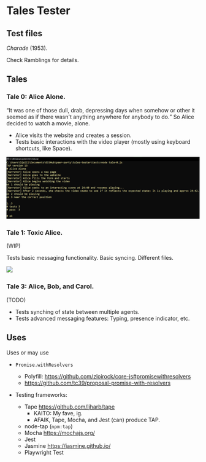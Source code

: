 # Tales Tester

## Test files

_Charade_ (1953).

Check Ramblings for details.


## Tales

### Tale 0: Alice Alone.

<q class="blunderland narrator">It was one of those dull, drab, depressing days when somehow or other it seemed as if there wasn't anything anywhere for anybody to do.</q>
So Alice decided to watch a movie, alone.

- Alice visits the website and creates a session.
- Tests basic interactions with the video player (mostly using keyboard shortcuts, like Space).

![](./docs/tale-0.png)

### Tale 1: Toxic Alice.

(WIP)

Tests basic messaging functionality.
Basic syncing.
Different files.

![](./docs/tale-1.png)


### Tale 3: Alice, Bob, and Carol.

(TODO)

- Tests synching of state between multiple agents.
- Tests advanced messaging features: Typing, presence indicator, etc.


## Uses

Uses or may use

- `Promise.withResolvers`
    * Polyfill: https://github.com/zloirock/core-js#promisewithresolvers
    * https://github.com/tc39/proposal-promise-with-resolvers

- Testing frameworks: 
    * Tape https://github.com/ljharb/tape
        + KAITO: My fave, ig.
        + AFAIK, Tape, Mocha, and Jest (can) produce TAP.
    * node-tap (`npm:tap`)
    * Mocha https://mochajs.org/
    * Jest
    * Jasmine https://jasmine.github.io/
    * Playwright Test


[gutenberg-blunderland]: https://www.gutenberg.org/ebooks/28069 "Alice in Blunderland: An Iridescent Dream by John Kendrick Bangs | Project Gutenberg"
